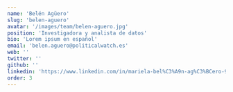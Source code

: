 ```yaml
---
name: 'Belén Agüero'
slug: 'belen-aguero'
avatar: '/images/team/belen-aguero.jpg'
position: 'Investigadora y analista de datos'
bio: 'Lorem ipsum en español'
email: 'belen.aguero@politicalwatch.es'
web: ''
twitter: ''
github: ''
linkedin: 'https://www.linkedin.com/in/mariela-bel%C3%A9n-ag%C3%BCero-980b224b/'
order: 3
---
```

